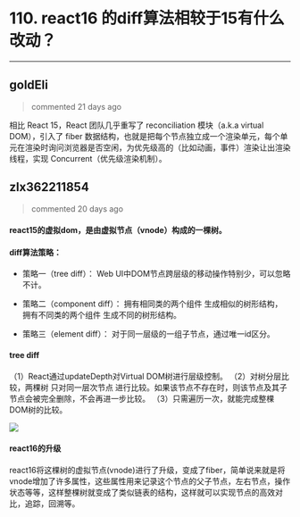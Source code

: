 
 # 110. react16 的diff算法相较于15有什么改动？ 
  
 ***
## goldEli 
 > commented 21 days ago 

相比 React 15，React 团队几乎重写了 reconciliation 模块（a.k.a virtual DOM），引入了 fiber 数据结构，也就是把每个节点独立成一个渲染单元，每个单元在渲染时询问浏览器是否空闲，为优先级高的（比如动画，事件）渲染让出渲染线程，实现 Concurrent（优先级渲染机制）。
## zlx362211854 
 > commented 20 days ago 

#### react15的虚拟dom，是由虚拟节点（vnode）构成的一棵树。
#### diff算法策略：
* 策略一（tree diff）：
Web UI中DOM节点跨层级的移动操作特别少，可以忽略不计。

* 策略二（component diff）：
拥有相同类的两个组件 生成相似的树形结构，
拥有不同类的两个组件 生成不同的树形结构。

* 策略三（element diff）：
对于同一层级的一组子节点，通过唯一id区分。

#### tree diff
（1）React通过updateDepth对Virtual DOM树进行层级控制。
（2）对树分层比较，两棵树 只对同一层次节点 进行比较。如果该节点不存在时，则该节点及其子节点会被完全删除，不会再进一步比较。
（3）只需遍历一次，就能完成整棵DOM树的比较。

![](https://upload-images.jianshu.io/upload_images/5518628-d60043dbeddfce8b.png?imageMogr2/auto-orient/strip|imageView2/2/w/504/format/webp)
#### react16的升级
react16将这棵树的虚拟节点(vnode)进行了升级，变成了fiber，简单说来就是将vnode增加了许多属性，这些属性用来记录这个节点的父子节点，左右节点，操作状态等等，这样整棵树就变成了类似链表的结构，这样就可以实现节点的高效对比，追踪，回溯等。